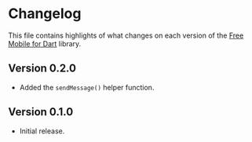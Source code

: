 # Changelog
This file contains highlights of what changes on each version of the [Free Mobile for Dart](https://github.com/cedx/free-mobile.dart) library.

## Version 0.2.0
- Added the `sendMessage()` helper function.

## Version 0.1.0
- Initial release.
